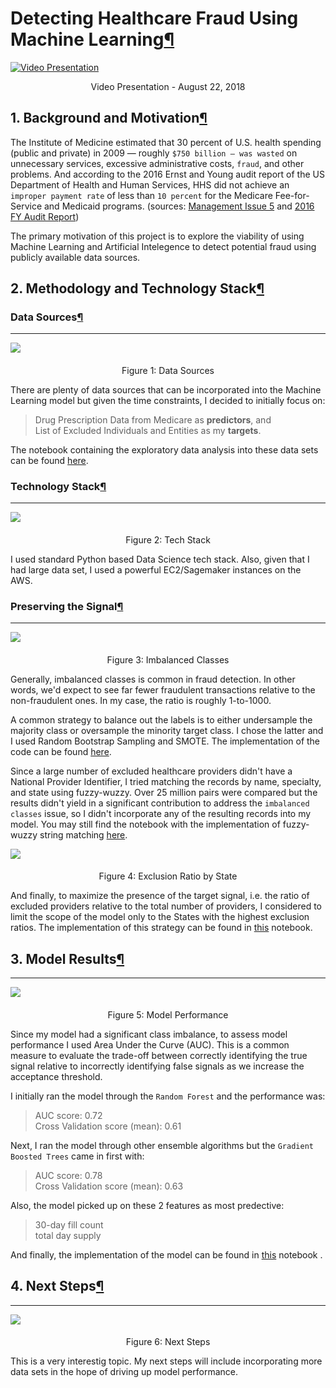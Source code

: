 # Detecting Healthcare Fraud Using Machine Learning[¶](#Detecting-Healthcare-Fraud-Using-Machine-Learning)

[![Video Presentation](images/youtube.png)](https://youtu.be/rYsj_TqLmPs)
<center>Video Presentation - August 22, 2018</center>

## 1\. Background and Motivation[¶](#1.-Background-and-Motivation)

The Institute of Medicine estimated that 30 percent of U.S. health spending (public and private) in 2009 — roughly `$750 billion — was wasted` on unnecessary services, excessive administrative costs, `fraud`, and other problems. And according to the 2016 Ernst and Young audit report of the US Department of Health and Human Services, HHS did not achieve an `improper payment rate` of less than `10 percent` for the Medicare Fee-for-Service and Medicaid programs. (sources: [Management Issue 5](https://oig.hhs.gov/reports-and-publications/top-challenges/2012/issue05.asp) and [2016 FY Audit Report](https://oig.hhs.gov/oas/reports/region17/171752000.asp))  

The primary motivation of this project is to explore the viability of using Machine Learning and Artificial Intelegence to detect potential fraud using publicly available data sources.

</div>

</div>

</div>

<div class="cell border-box-sizing text_cell rendered">

<div class="inner_cell">

<div class="text_cell_render border-box-sizing rendered_html">

## 2\. Methodology and Technology Stack[¶](#2.-Methodology-and-Technology-Stack)

</div>

</div>

</div>

<div class="cell border-box-sizing text_cell rendered">

<div class="inner_cell">

<div class="text_cell_render border-box-sizing rendered_html">

### Data Sources[¶](#Data-Sources)

* * *

![](images/data_sources.png)

#### 

<center>Figure 1: Data Sources</center>

There are plenty of data sources that can be incorporated into the Machine Learning model but given the time constraints, I decided to initially focus on:

> Drug Prescription Data from Medicare as **predictors**, and  
> List of Excluded Individuals and Entities as my **targets**.

The notebook containing the exploratory data analysis into these data sets can be found [here](notebooks/EDA.ipynb).

</div>

</div>

</div>

<div class="cell border-box-sizing text_cell rendered">

<div class="inner_cell">

<div class="text_cell_render border-box-sizing rendered_html">

### Technology Stack[¶](#Technology-Stack)

* * *

![](images/tech_stack.png)

#### 

<center>Figure 2: Tech Stack</center>

I used standard Python based Data Science tech stack. Also, given that I had large data set, I used a powerful EC2/Sagemaker instances on the AWS.</div>

</div>

</div>

<div class="cell border-box-sizing text_cell rendered">

<div class="inner_cell">

<div class="text_cell_render border-box-sizing rendered_html">

### Preserving the Signal[¶](#Preserving-the-Signal)

* * *

![](images/number_of_records.png)

#### 

<center>Figure 3: Imbalanced Classes</center>

Generally, imbalanced classes is common in fraud detection. In other words, we'd expect to see far fewer fraudulent transactions relative to the non-fraudulent ones. In my case, the ratio is roughly 1-to-1000\.  

A common strategy to balance out the labels is to either undersample the majority class or oversample the minority target class. I chose the latter and I used Random Bootstrap Sampling and SMOTE. The implementation of the code can be found [here](src/over_sample.py).  

Since a large number of excluded healthcare providers didn't have a National Provider Identifier, I tried matching the records by name, specialty, and state using fuzzy-wuzzy. Over 25 million pairs were compared but the results didn't yield in a significant contribution to address the `imbalanced classes` issue, so I didn't incorporate any of the resulting records into my model. You may still find the notebook with the implementation of fuzzy-wuzzy string matching [here](notebook/fuzzy-wuzzy.py).  

![](images/exclusion_ratio.png)

#### 

<center>Figure 4: Exclusion Ratio by State</center>

And finally, to maximize the presence of the target signal, i.e. the ratio of excluded providers relative to the total number of providers, I considered to limit the scope of the model only to the States with the highest exclusion ratios. The implementation of this strategy can be found in [this](notebook/exclusion_ratio.py) notebook.</div>

</div>

</div>

<div class="cell border-box-sizing text_cell rendered">

<div class="inner_cell">

<div class="text_cell_render border-box-sizing rendered_html">

## 3\. Model Results[¶](#3.-Model-Results)

* * *

![](images/model_results.png)

#### 

<center>Figure 5: Model Performance</center>

Since my model had a significant class imbalance, to assess model performance I used Area Under the Curve (AUC). This is a common measure to evaluate the trade-off between correctly identifying the true signal relative to incorrectly identifying false signals as we increase the acceptance threshold.  

I initially ran the model through the `Random Forest` and the performance was:

> AUC score: 0.72  
> Cross Validation score (mean): 0.61

Next, I ran the model through other ensemble algorithms but the `Gradient Boosted Trees` came in first with:

> AUC score: 0.78  
> Cross Validation score (mean): 0.63

Also, the model picked up on these 2 features as most predective:

> 30-day fill count  
> total day supply

And finally, the implementation of the model can be found in [this](notebook/model.py) notebook .

</div>

</div>

</div>

<div class="cell border-box-sizing text_cell rendered">

<div class="inner_cell">

<div class="text_cell_render border-box-sizing rendered_html">

## 4\. Next Steps[¶](#4.-Next-Steps)

* * *

![](images/next_steps.png)

#### 

<center>Figure 6: Next Steps</center>

This is a very interestig topic. My next steps will include incorporating more data sets in the hope of driving up model performance.</div>